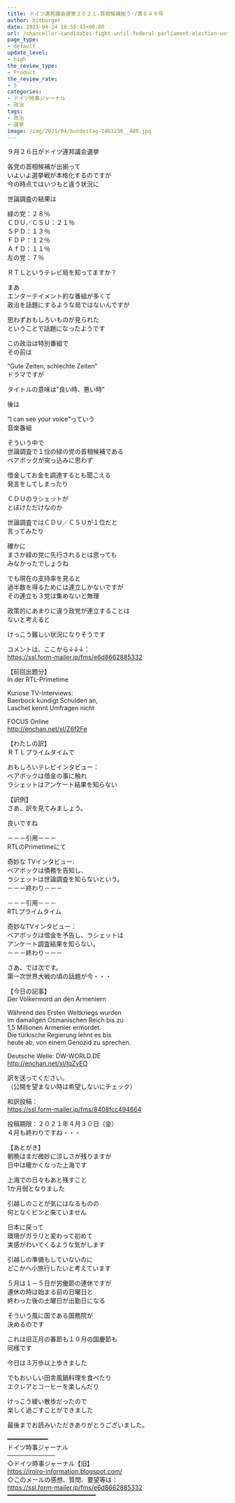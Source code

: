 ```yaml
---
title: ドイツ連邦議会選挙２０２１-首相候補揃う-/第６４９号
author: bitburger
date: 2021-04-24 18:58:43+00:00
url: /chancellor-candidates-fight-until-federal-parliament-election-until-september-26/
page_type:
- default
update_level:
- high
the_review_type:
- Product
the_review_rate:
- 5
categories:
- ドイツ時事ジャーナル
- 政治
tags:
- 政治
- 選挙
image: /img/2021/04/bundestag-2463236__480.jpg
---
```

９月２６日がドイツ連邦議会選挙

各党の首相候補が出揃って  
いよいよ選挙戦が本格化するのですが  
今の時点ではいつもと違う状況に

世論調査の結果は

緑の党：２８％  
ＣＤＵ／ＣＳＵ：２１％  
ＳＰＤ：１３％  
ＦＤＰ：１２％  
ＡｆＤ：１１％  
左の党：７％

ＲＴＬというテレビ局を知ってますか？

まあ  
エンターテイメント的な番組が多くて  
政治を話題にするような局ではないんですが

思わずおもしろいものが見られた  
ということで話題になったようです

この政治は特別番組で  
その前は

&#8220;Gute Zeiten, schlechte Zeiten&#8221;  
ドラマですが

タイトルの意味は&#8221;良い時、悪い時&#8221;

後は

&#8220;I can see your voice&#8221;っていう  
音楽番組

そういう中で  
世論調査で１位の緑の党の首相候補である  
ベアボックが突っ込みに思わず

借金してお金を調達するとも聞こえる  
発言をしてしまったり

ＣＤＵのラシェットが  
とぼけただけなのか

世論調査ではＣＤＵ／ＣＳＵが１位だと  
言ってみたり

確かに  
まさか緑の党に先行されるとは思っても  
みなかったでしょうね

でも現在の支持率を見ると  
過半数を得るためには連立しかないですが  
その連立も３党は集めないと無理

政策的にあまりに違う政党が連立することは  
ないと考えると

けっこう難しい状況になりそうです

  
コメントは、ここから↓↓↓：  
<https://ssl.form-mailer.jp/fms/e6d8662885332>

【前回出題分】  
In der RTL-Primetime

Kuriose TV-Interviews:  
Baerbock kündigt Schulden an,  
Laschet kennt Umfragen nicht

FOCUS Online  
<http://enchan.net/xl/Z6f2Fe>

  
【わたしの訳】  
ＲＴＬプライムタイムで

おもしろいテレビインタビュー：  
ベアボックは借金の事に触れ  
ラシェットはアンケート結果を知らない

【訳例】  
さあ、訳を見てみましょう。

良いですね

－－－引用－－－  
RTLのPrimetimeにて

奇妙な TVインタビュー:  
ベアボックは債務を告知し、  
ラシェットは世論調査を知らないという。  
－－－終わり－－－

  
－－－引用－－－  
RTLプライムタイム

奇妙なTVインタビュー：  
ベアボックは借金を予告し、ラシェットは  
アンケート調査結果を知らない。  
－－－終わり－－－

  
さあ、では次です。  
第一次世界大戦の頃の話題が今・・・

【今日の記事】  
Der Völkermord an den Armeniern

Während des Ersten Weltkriegs wurden  
im damaligen Osmanischen Reich bis zu  
1,5 Millionen Armenier ermordet.  
Die türkische Regierung lehnt es bis  
heute ab, von einem Genozid zu sprechen.

Deutsche Welle: DW-WORLD.DE  
<http://enchan.net/xl/IqZyEO>

訳を送ってください。  
（公開を望まない時は希望しないにチェック）

和訳投稿：  
 <https://ssl.form-mailer.jp/fms/8408fcc494664>

投稿期限：２０２１年４月３０日（金）  
４月も終わりですね・・・

【あとがき】  
朝晩はまだ微妙に涼しさが残りますが  
日中は暖かくなった上海です

上海での日々もあと残すこと  
1か月弱となりました

引越しのことが気にはなるものの  
何となくピンと来ていません

日本に戻って  
環境がガラリと変わって初めて  
実感がわいてくるような気がします

引越しの準備もしていないのに  
どこかへ小旅行したいと考えています

５月は１－５日が労働節の連休ですが  
連休の時は始まる前の日曜日と  
終わった後の土曜日が出勤日になる

そういう風に国である国務院が  
決めるのです

これは旧正月の春節も１０月の国慶節も  
同様です

今日は３万歩以上歩きました

でもおいしい田舎風鍋料理を食べたり  
エクレアとコーヒーを楽しんだり

けっこう緩い散歩だったので  
楽しく過ごすことができました

  
最後までお読みいただきありがとうございました。

━━━━━━━━━━━  
ドイツ時事ジャーナル  
───────────  
◇ドイツ時事ジャーナル【旧】  
<https://iroiro-information.blogspot.com/>  
◇このメールの感想、質問、要望等は：  
<https://ssl.form-mailer.jp/fms/e6d8662885332>  
━━━━━━━━━━━━━━━━━━━━━━━━